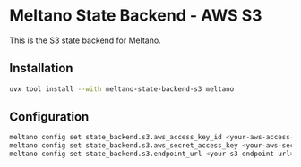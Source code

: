 # Meltano State Backend - AWS S3

This is the S3 state backend for Meltano.

## Installation

```bash
uvx tool install --with meltano-state-backend-s3 meltano
```

## Configuration

```bash
meltano config set state_backend.s3.aws_access_key_id <your-aws-access-key-id>
meltano config set state_backend.s3.aws_secret_access_key <your-aws-secret-access-key>
meltano config set state_backend.s3.endpoint_url <your-s3-endpoint-url>
```
